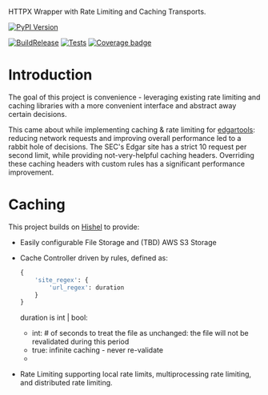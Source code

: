 HTTPX Wrapper with Rate Limiting and Caching Transports.

[![PyPI Version](https://badge.fury.io/py/httpxthrottlecache.svg)](https://pypi.python.org/pypi/httpxthrottlecache)

[![BuildRelease](https://github.com/paultiq/httpxthrottlecache/actions/workflows/build_deploy.yml/badge.svg)](https://github.com/paultiq/httpxthrottlecache/actions/workflows/build_deploy.yml)
[![Tests](https://github.com/paultiq/httpxthrottlecache/actions/workflows/test.yml/badge.svg)](https://github.com/paultiq/httpxthrottlecache/actions/workflows/test.yml)
[![Coverage badge](https://github.com/paultiq/httpxthrottlecache/raw/python-coverage-comment-action-data/badge.svg)](https://github.com/paultiq/httpxthrottlecache/tree/python-coverage-comment-action-data)


# Introduction

The goal of this project is convenience - leveraging existing rate limiting and caching libraries with a more convenient interface and abstract away certain decisions.

This came about while implementing caching & rate limiting for [edgartools](https://edgartools.readthedocs.io/en/latest/): reducing network requests and improving overall performance led to a rabbit hole of decisions. The SEC's Edgar site has a strict 
10 request per second limit, while providing not-very-helpful caching headers. Overriding these caching headers with custom rules has a significant performance improvement.

# Caching

This project builds on [Hishel](https://hishel.com/) to provide: 

- Easily configurable File Storage and (TBD) AWS S3 Storage
- Cache Controller driven by rules, defined as:
    ```py
    {
        'site_regex': {
            'url_regex': duration
        }
    }
    ```

    duration is int | bool:
    - int: # of seconds to treat the file as unchanged: the file will not be revalidated during this period
    - true: infinite caching - never re-validate
    -  
- Rate Limiting supporting local rate limits, multiprocessing rate limiting, and distributed rate limiting. 

